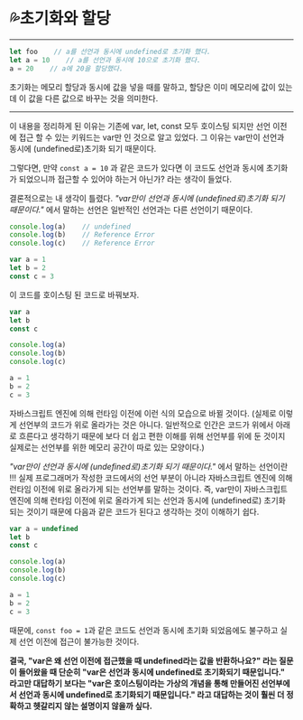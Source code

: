 # 💦초기화와 할당

---

```javascript
let foo    // a를 선언과 동시에 undefined로 초기화 했다.
let a = 10    // a를 선언과 동시에 10으로 초기화 했다.
a = 20    // a에 20을 할당했다.
```

초기화는 메모리 할당과 동시에 값을 넣을 때를 말하고, 할당은 이미 메모리에 값이 있는데 이 값을 다른 값으로 바꾸는 것을 의미한다. 

---

이 내용을 정리하게 된 이유는 기존에 var, let, const 모두 호이스팅 되지만 선언 이전에 접근 할 수 있는 키워드는 var만 인 것으로 알고 있었다. 그 이유는 var만이 선언과 동시에 (undefined로)초기화 되기 때문이다.

그렇다면, 만약 `const a = 10` 과 같은 코드가 있다면 이 코드도 선언과 동시에 초기화가 되었으니까 접근할 수 있어야 하는거 아닌가? 라는 생각이 들었다.

결론적으로는 내 생각이 틀렸다. *"var만이 선언과 동시에 (undefined로)초기화 되기 때문이다."* 에서 말하는 선언은 일반적인 선언과는 다른 선언이기 때문이다. 

```javascript
console.log(a)    // undefined
console.log(b)    // Reference Error
console.log(c)    // Reference Error

var a = 1
let b = 2
const c = 3
```

이 코드를 호이스팅 된 코드로 바꿔보자.

```javascript
var a
let b
const c

console.log(a)
console.log(b)
console.log(c)

a = 1
b = 2
c = 3
```

자바스크립트 엔진에 의해 런타임 이전에 이런 식의 모습으로 바뀔 것이다. (실제로 이렇게 선언부의 코드가 위로 올라가는 것은 아니다. 일반적으로 인간은 코드가 위에서 아래로 흐른다고 생각하기 때문에 보다 더 쉽고 편한 이해를 위해 선언부를 위에 둔 것이지 실제로는 선언부를 위한 메모리 공간이 따로 있는 모양이다.)

 *"var만이 선언과 동시에 (undefined로)초기화 되기 때문이다."*  에서 말하는 선언이란 !!! 실제 프로그래머가 작성한 코드에서의 선언 부분이 아니라 자바스크립트 엔진에 의해 런타임 이전에 위로 올라가게 되는 선언부를 말하는 것이다. 즉, var만이 자바스크립트 엔진에 의해 런타임 이전에 위로 올라가게 되는 선언과 동시에 (undefined로) 초기화 되는 것이기 때문에 다음과 같은 코드가 된다고 생각하는 것이 이해하기 쉽다.

```javascript
var a = undefined
let b
const c

console.log(a)
console.log(b)
console.log(c)

a = 1
b = 2
c = 3
```

때문에,  `const foo = 1`과 같은 코드도 선언과 동시에 초기화 되었음에도 불구하고 실제 선언 이전에 접근이 불가능한 것이다.

**결국, "var은 왜 선언 이전에  접근했을 때 undefined라는 값을 반환하나요?" 라는 질문이 들어왔을 때 단순히 "var은 선언과 동시에 undefined로 초기화되기 때문입니다." 라고만 대답하기 보다는 "var은 호이스팅이라는 가상의 개념을 통해 만들어진 선언부에서 선언과 동시에 undefined로 초기화되기 때문입니다." 라고 대답하는 것이 훨씬 더 정확하고 헷갈리지 않는 설명이지 않을까 싶다.**
